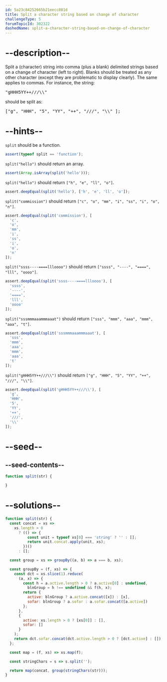 ```yaml
---
id: 5a23c84252665b21eecc801d
title: Split a character string based on change of character
challengeType: 5
forumTopicId: 302322
dashedName: split-a-character-string-based-on-change-of-character
---
```


# --description--

Split a (character) string into comma (plus a blank) delimited strings based on a change of character (left to right). Blanks should be treated as any other character (except they are problematic to display clearly). The same applies to commas. For instance, the string:

<pre>
"gHHH5YY++///\\"
</pre>

should be split as:

<pre>
["g", "HHH", "5", "YY", "++", "///", "\\" ];
</pre>

# --hints--

`split` should be a function.

```js
assert(typeof split == 'function');
```

`split("hello")` should return an array.

```js
assert(Array.isArray(split('hello')));
```

`split("hello")` should return `["h", "e", "ll", "o"]`.

```js
assert.deepEqual(split('hello'), ['h', 'e', 'll', 'o']);
```

`split("commission")` should return `["c", "o", "mm", "i", "ss", "i", "o", "n"]`.

```js
assert.deepEqual(split('commission'), [
  'c',
  'o',
  'mm',
  'i',
  'ss',
  'i',
  'o',
  'n'
]);
```

`split("ssss----====llloooo")` should return `["ssss", "----", "====", "lll", "oooo"]`.

```js
assert.deepEqual(split('ssss----====llloooo'), [
  'ssss',
  '----',
  '====',
  'lll',
  'oooo'
]);
```

`split("sssmmmaaammmaaat")` should return `["sss", "mmm", "aaa", "mmm", "aaa", "t"]`.

```js
assert.deepEqual(split('sssmmmaaammmaaat'), [
  'sss',
  'mmm',
  'aaa',
  'mmm',
  'aaa',
  't'
]);
```

`split("gHHH5YY++///\\")` should return `["g", "HHH", "5", "YY", "++", "///", "\\"]`.

```js
assert.deepEqual(split('gHHH5YY++///\\'), [
  'g',
  'HHH',
  '5',
  'YY',
  '++',
  '///',
  '\\'
]);
```

# --seed--

## --seed-contents--

```js
function split(str) {

}
```

# --solutions--

```js
function split(str) {
  const concat = xs =>
    xs.length > 0
      ? (() => {
          const unit = typeof xs[0] === 'string' ? '' : [];
          return unit.concat.apply(unit, xs);
        })()
      : [];

  const group = xs => groupBy((a, b) => a === b, xs);

  const groupBy = (f, xs) => {
    const dct = xs.slice(1).reduce(
      (a, x) => {
        const h = a.active.length > 0 ? a.active[0] : undefined,
          blnGroup = h !== undefined && f(h, x);
        return {
          active: blnGroup ? a.active.concat([x]) : [x],
          sofar: blnGroup ? a.sofar : a.sofar.concat([a.active])
        };
      },
      {
        active: xs.length > 0 ? [xs[0]] : [],
        sofar: []
      }
    );
    return dct.sofar.concat(dct.active.length > 0 ? [dct.active] : []);
  };

  const map = (f, xs) => xs.map(f);

  const stringChars = s => s.split('');

  return map(concat, group(stringChars(str)));
}
```
